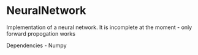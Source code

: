 # NeuralNetwork
Implementation of a neural network. 
It is incomplete at the moment - only forward propogation works

Dependencies - Numpy
